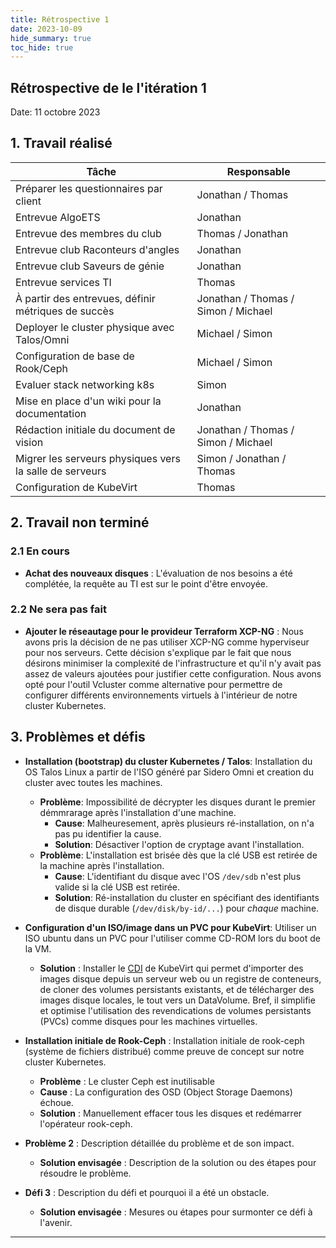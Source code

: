 ```yaml
---
title: Rétrospective 1
date: 2023-10-09
hide_summary: true
toc_hide: true
---
```

## Rétrospective de le l'itération 1

Date: 11 octobre 2023

## 1. Travail réalisé

| Tâche                                                   | Responsable                         |
| ------------------------------------------------------- | ----------------------------------- |
| Préparer les questionnaires par client                  | Jonathan / Thomas                   |
| Entrevue AlgoETS                                        | Jonathan                            |
| Entrevue des membres du club                            | Thomas / Jonathan                   |
| Entrevue club Raconteurs d'angles                       | Jonathan                            |
| Entrevue club Saveurs de génie                          | Jonathan                            |
| Entrevue services TI                                    | Thomas                              |
| À partir des entrevues, définir métriques de succès     | Jonathan / Thomas / Simon / Michael |
| Deployer le cluster physique avec Talos/Omni            | Michael / Simon                     |
| Configuration de base de Rook/Ceph                      | Michael / Simon                     |
| Evaluer stack networking k8s                            | Simon                               |
| Mise en place d'un wiki pour la documentation           | Jonathan                            |
| Rédaction initiale du document de vision                | Jonathan / Thomas / Simon / Michael |
| Migrer les serveurs physiques vers la salle de serveurs | Simon / Jonathan / Thomas           |
| Configuration de KubeVirt                               | Thomas                              |

## 2. Travail non terminé

### 2.1 En cours

- **Achat des nouveaux disques** : L'évaluation de nos besoins a été complétée, la requête au TI est sur le point d'être envoyée.

### 2.2 Ne sera pas fait

- **Ajouter le réseautage pour le provideur Terraform XCP-NG** : Nous avons pris la décision de ne pas utiliser XCP-NG comme hyperviseur pour nos serveurs. Cette décision s'explique par le fait que nous désirons minimiser la complexité de l'infrastructure et qu'il n'y avait pas assez de valeurs ajoutées pour justifier cette configuration. Nous avons opté pour l'outil Vcluster comme alternative pour permettre de configurer différents environnements virtuels à l'intérieur de notre cluster Kubernetes.

## 3. Problèmes et défis

- **Installation (bootstrap) du cluster Kubernetes / Talos**: Installation du OS Talos Linux a partir de l'ISO généré par Sidero Omni et creation du cluster avec toutes les machines.
  - **Problème**: Impossibilité de décrypter les disques durant le premier démmrarage après l'installation d'une machine.
    - **Cause**: Malheuresement, après plusieurs ré-installation, on n'a pas pu identifier la cause.
    - **Solution**: Désactiver l'option de cryptage avant l'installation.
  - **Problème**: L'installation est brisée dès que la clé USB est retirée de la machine après l'installation.
    - **Cause**: L'identifiant du disque avec l'OS `/dev/sdb` n'est plus valide si la clé USB est retirée.
    - **Solution**: Ré-installation du cluster en spécifiant des identifiants de disque durable (`/dev/disk/by-id/...`) pour *chaque* machine.

- **Configuration d'un ISO/image dans un PVC pour KubeVirt**: Utiliser un ISO ubuntu dans un PVC pour l'utiliser comme CD-ROM lors du boot de la VM.
  - **Solution** : Installer le [CDI](https://kubevirt.io/user-guide/operations/containerized_data_importer/) de KubeVirt qui permet d'importer des images disque depuis un serveur web ou un registre de conteneurs, de cloner des volumes persistants existants, et de télécharger des images disque locales, le tout vers un DataVolume. Bref, il simplifie et optimise l'utilisation des revendications de volumes persistants (PVCs) comme disques pour les machines virtuelles.

- **Installation initiale de Rook-Ceph** : Installation initiale de rook-ceph (système de fichiers distribué) comme preuve de concept sur notre cluster Kubernetes.
  - **Problème** : Le cluster Ceph est inutilisable
  - **Cause** : La configuration des OSD (Object Storage Daemons) échoue.
  - **Solution** : Manuellement effacer tous les disques et redémarrer l'opérateur rook-ceph.

- **Problème 2** : Description détaillée du problème et de son impact.
  - **Solution envisagée** : Description de la solution ou des étapes pour résoudre le problème.
- **Défi 3** : Description du défi et pourquoi il a été un obstacle.
  - **Solution envisagée** : Mesures ou étapes pour surmonter ce défi à l'avenir.

---

